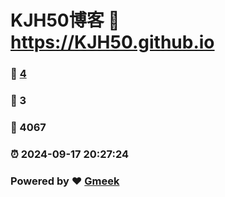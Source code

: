 # KJH50博客 :link: https://KJH50.github.io 
### :page_facing_up: [4](https://KJH50.github.io/tag.html) 
### :speech_balloon: 3 
### :hibiscus: 4067 
### :alarm_clock: 2024-09-17 20:27:24 
### Powered by :heart: [Gmeek](https://github.com/Meekdai/Gmeek)
